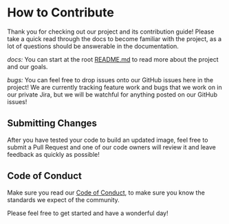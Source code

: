 # How to Contribute

Thank you for checking out our project and its contribution guide! Please take a quick read through the docs to become familiar with the project, as a lot of questions should be answerable in the documentation.

_docs:_ You can start at the root [README.md](https://github.com/liatrio/image-jenkins/blob/main/README.md) to read more about the project and our goals.

_bugs:_ You can feel free to drop issues onto our GitHub issues here in the project! We are currently tracking feature work and bugs that we work on in our private Jira, but we will be watchful for anything posted on our GitHub issues!

## Submitting Changes

After you have tested your code to build an updated image, feel free to submit a Pull Request and one of our code owners will review it and leave feedback as quickly as possible!

## Code of Conduct

Make sure you read our [Code of Conduct](https://github.com/liatrio/image-jenkins/blob/main/CODE_OF_CONDUCT.md), to make sure you know the standards we expect of the community.

Please feel free to get started and have a wonderful day!
